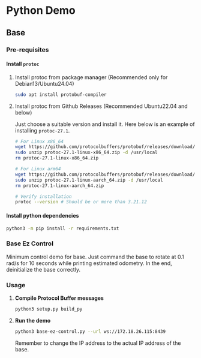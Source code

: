 # Python Demo

## Base

### Pre-requisites

#### **Install `protoc`**

1. Install protoc from package manager (Recommended only for Debian13/Ubuntu24.04)
    ```bash
    sudo apt install protobuf-compiler
    ```

2. Install protoc from Github Releases (Recommended Ubuntu22.04 and below)
    
    Just choose a suitable version and install it. Here below is an example of installing `protoc-27.1`. 

    ```bash
    # For Linux x86_64
    wget https://github.com/protocolbuffers/protobuf/releases/download/v27.1/protoc-27.1-linux-x86_64.zip
    sudo unzip protoc-27.1-linux-x86_64.zip -d /usr/local
    rm protoc-27.1-linux-x86_64.zip
    
    # For Linux arm64
    wget https://github.com/protocolbuffers/protobuf/releases/download/v27.1/protoc-27.1-linux-aarch_64.zip
    sudo unzip protoc-27.1-linux-aarch_64.zip -d /usr/local
    rm protoc-27.1-linux-aarch_64.zip
    
    # Verify installation
    protoc --version # Should be or more than 3.21.12
    ```
#### Install python dependencies
   
```bash
python3 -m pip install -r requirements.txt
```

### Base Ez Control

Minimum control demo for base. Just command the base to rotate at 0.1 rad/s for 10 seconds while printing estimated odometry. In the end, deinitialize the base correctly.


### Usage

1. **Compile Protocol Buffer messages**
   
    ```bash
    python3 setup.py build_py
    ```

2. **Run the demo**
   
    ```bash
    python3 base-ez-control.py --url ws://172.18.26.115:8439
    ```
    Remember to change the IP address to the actual IP address of the base.